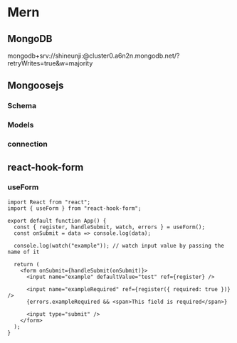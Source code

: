 # Mern

## MongoDB

mongodb+srv://shineunji:<password>@cluster0.a6n2n.mongodb.net/<dbname>?retryWrites=true&w=majority


## Mongoosejs

### Schema

### Models

### connection


## react-hook-form

### useForm

```
import React from "react";
import { useForm } from "react-hook-form";

export default function App() {
  const { register, handleSubmit, watch, errors } = useForm();
  const onSubmit = data => console.log(data);

  console.log(watch("example")); // watch input value by passing the name of it

  return (
    <form onSubmit={handleSubmit(onSubmit)}>
      <input name="example" defaultValue="test" ref={register} />
      
      <input name="exampleRequired" ref={register({ required: true })} />
      {errors.exampleRequired && <span>This field is required</span>}
      
      <input type="submit" />
    </form>
  );
}

```
